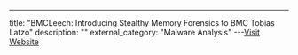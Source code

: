 ---
title: "BMCLeech: Introducing Stealthy Memory Forensics to BMC Tobias Latzo"
description: ""
external_category: "Malware Analysis"
---[Visit Website](http://dfrws.org/wp-content/uploads/2020/05/BMCLeech-Introducing-Stealthy-Memor_2020_Forensic-Science-International-Di.pdf)

